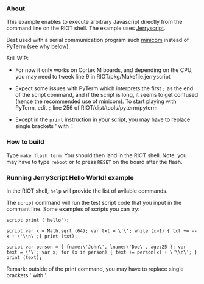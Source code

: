 ### About

This example enables to execute arbitrary Javascript directly from the command line on the RIOT shell. The example uses [Jerryscript](https://github.com/jerryscript-project/jerryscript).

Best used with a serial communication program such [minicom](https://help.ubuntu.com/community/Minicom) instead of PyTerm (see why below).

Still WIP: 

- For now it only works on Cortex M boards, and depending on the CPU, you may need to tweek line 9 in RIOT/pkg/Makefile.jerryscript

- Expect some issues with PyTerm which interprets the first `;` as the end of the script command, and if the script is long, it seems to get confused (hence the recommended use of minicom). To start playing with PyTerm, edit `;` line 256 of RIOT/dist/tools/pyterm/pyterm

- Except in the `print` instruction in your script, you may have to replace single brackets ' with \'.

### How to build


Type `make flash term`. You should then land in the RIOT shell.
Note: you may have to type `reboot` or to press `RESET` on the board after the flash.


### Running JerryScript Hello World! example

In the RIOT shell, `help` will provide the list of avilable commands.

The `script` command will run the test script code that you input in the commant line.
Some examples of scripts you can try:
```
script print ('hello');
```
```
script var x = Math.sqrt (64); var txt = \'\'; while (x>1) { txt += --x + \'\\n\';} print (txt);
```
```
script var person = { fname:\'John\', lname:\'Doe\', age:25 }; var text = \'\'; var x; for (x in person) { text += person[x] + \'\\n\'; } print (text);
```

Remark: outside of the print command, you may have to replace single brackets ' with \'.

